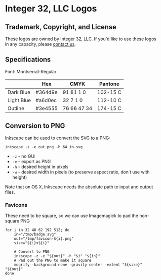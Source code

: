 # Integer 32, LLC Logos

## Trademark, Copyright, and License

These logos are owned by Integer 32, LLC. If you'd like to use these
logos in any capacity, please [contact us][website].

[website]: http://www.integer32.com/

## Specifications

Font: Montserrat-Regular

|            | Hex     | CMYK        | Pantone  |
|------------|---------|-------------|----------|
| Dark Blue  | #364d9e | 91 81 1 0   | 102-15 C |
| Light Blue | #a6d0ec | 32 7 1 0    | 112-10 C |
| Outline    | #3e4555 | 76 66 47 34 | 174-15 C |

## Conversion to PNG

Inkscape can be used to convert the SVG to a PNG:

```
inkscape -z -e out.png -h 64 in.svg
```

* `-z` - no GUI
* `-e` - export as PNG
* `-h` - desired height in pixels
* `-w` - desired width in pixels (to preserve aspect ratio, don't use with height)

Note that on OS X, Inkscape needs the absolute path to input and output files.

### Favicons

These need to be square, so we can use Imagemagick to pad the non-square PNG

```
for i in 32 48 62 192 512; do
    in="/tmp/badge.svg"
    out="/tmp/favicon-${i}.png"
    size="${i}x${i}"

    # Convert to PNG
    inkscape -z -e "${out}" -h "$i" "${in}"
    # Pad out the PNG to make it square
    mogrify -background none -gravity center -extent "${size}" "${out}"
done
```
